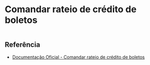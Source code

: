 # Comandar rateio de crédito de boletos

```php

```

## Referência

- [Documentação Oficial - Comandar rateio de crédito de boletos](https://documenter.getpostman.com/view/20565799/Uzs6yNhe#de10cd80-76bc-4ccf-8d0a-d1f50a3351f1)